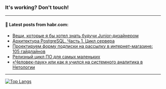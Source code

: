 ### It's working? Don't touch!

---
<!--
#### 🛠️ Technical stack:

![C++](https://img.shields.io/badge/C++-informational?logo=c%2B%2B&style=flat&logoColor=white&color=9C033A)
![Java](https://img.shields.io/badge/Java-informational?logo=java&style=flat&logoColor=white&color=007396)
![Kotlin](https://img.shields.io/badge/Kotlin-informational?logo=Kotlin&style=flat&logoColor=white&color=0095D5)
![JS](https://img.shields.io/badge/JS-informational?logo=javaScript&style=flat&logoColor=black&color=F7Df1E) <br>
![HTML5](https://img.shields.io/badge/HTML5-informational?logo=html5&style=flat&logoColor=white&color=E34F26)
![CSS3](https://img.shields.io/badge/CSS3-informational?logo=css3&style=flat&logoColor=white&color=157286)
![Sass](https://img.shields.io/badge/Saas-informational?logo=sass&style=flat&logoColor=white&color=hotpink)
![PHP](https://img.shields.io/badge/PHP-informational?logo=php&style=flat&logoColor=white&color=777BB4) <br>
![WebPAck](https://img.shields.io/badge/WebPack-informational?logo=webPack&style=flat&logoColor=white&color=FF6F00)
![Bootstrap](https://img.shields.io/badge/Bootstrap-informational?logo=Bootstrap&style=flat&logoColor=white&color=7952B3)
![MySQL](https://img.shields.io/badge/MySQL-informational?logo=MySQL&style=flat&logoColor=white&color=00f) <br>
![NodeJS](https://img.shields.io/badge/NodeJS-informational?logo=node.js&style=flat&logoColor=white&color=43853D)
![Spring](https://img.shields.io/badge/Spring-informational?logo=Spring&style=flat&logoColor=white&color=0A9EDC)
![Angular](https://img.shields.io/badge/Vue-informational?logo=vue.js&style=flat&logoColor=white&color=red)
![Git](https://img.shields.io/badge/Git-informational?logo=git&style=flat&logoColor=white&color=darkorange)

___
-->

#### 💬 Latest posts from habr.com:

<!-- BLOG-POST-LIST:START -->
- [Вещи, которые я бы хотел знать будучи Junior-дизайнером](https://habr.com/ru/post/704824/?utm_source=habrahabr&utm_medium=rss&utm_campaign=704824)
- [Архитектура PostgreSQL. Часть 1. Цикл сервера](https://habr.com/ru/post/704618/?utm_source=habrahabr&utm_medium=rss&utm_campaign=704618)
- [Проектируем форму подписки на рассылку в интернет-магазине: 105 гайдлайнов](https://habr.com/ru/post/704806/?utm_source=habrahabr&utm_medium=rss&utm_campaign=704806)
- [Релизный цикл ПО для самых маленьких](https://habr.com/ru/post/704696/?utm_source=habrahabr&utm_medium=rss&utm_campaign=704696)
- [«Человек-паук» или как я учился на системного аналитика в Нетологии](https://habr.com/ru/post/704790/?utm_source=habrahabr&utm_medium=rss&utm_campaign=704790)
<!-- BLOG-POST-LIST:END -->

---

[![Top Langs](https://github-readme-stats.vercel.app/api/top-langs/?username=zloylis&layout=compact&hide_border=true&theme=dracula)](https://github.com/zloylis)
